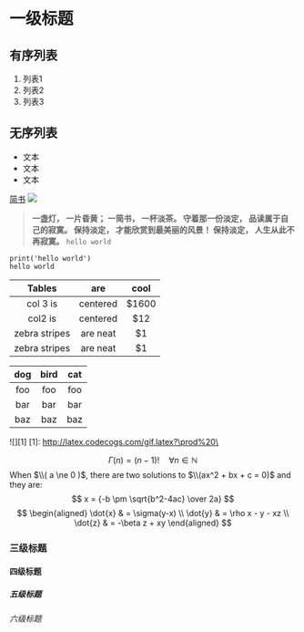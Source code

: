 # 一级标题
## 有序列表
1. 列表1
2. 列表2
3. 列表3

## 无序列表
- 文本
- 文本
- 文本

[简书](http://www.youtube.com)
![](/Users/Shanks/Desktop/wallpaper/2.jpg)
> **一盏灯， 一片昏黄； 一简书， 一杯淡茶。 守着那一份淡定， 品读属于自己的寂寞。 保持淡定， 才能欣赏到最美丽的风景！ 保持淡定， 人生从此不再寂寞。**
`hello world`

```
print('hello world')
hello world
```
|Tables |are |cool
|:------:|:-----:|:-----:|
|col 3 is |    centered       | $1600|
|col2 is |centered |$12|
| zebra stripes | are neat      |    $1 |
| zebra stripes | are neat      |    $1 |

 dog | bird | cat
:----:|:------:|:----:
foo | foo  | foo
bar | bar  | bar
baz | baz  | baz
![][1]
[1]: http://latex.codecogs.com/gif.latex?\prod%20\

$$\Gamma(n) = (n-1)!\quad\forall n\in\mathbb N$$
When $\\( a \ne 0 )$, there are two solutions to $\\(ax^2 + bx + c = 0)$ and they are:
$$ x = {-b \pm \sqrt{b^2-4ac} \over 2a} $$
$$
\begin{aligned}
\dot{x} & = \sigma(y-x) \\
\dot{y} & = \rho x - y - xz \\
\dot{z} & = -\beta z + xy
\end{aligned}
$$

### 三级标题
#### 四级标题
##### 五级标题
###### 六级标题